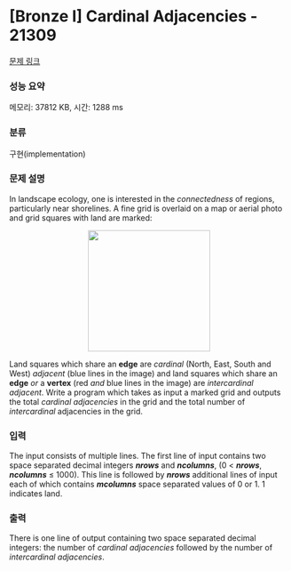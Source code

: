 # [Bronze I] Cardinal Adjacencies - 21309 

[문제 링크](https://www.acmicpc.net/problem/21309) 

### 성능 요약

메모리: 37812 KB, 시간: 1288 ms

### 분류

구현(implementation)

### 문제 설명

<p>In landscape ecology, one is interested in the <em>connectedness</em> of regions, particularly near shorelines. A fine grid is overlaid on a map or aerial photo and grid squares with land are marked:</p>

<p style="text-align: center;"><img alt="" src="" style="width: 220px; height: 218px;"></p>

<p>Land squares which share an <strong>edge</strong> are <em>cardinal</em> (North, East, South and West) <em>adjacent</em> (blue lines in the image) and land squares which share an <strong>edge</strong> <em>or</em> a <strong>vertex</strong> (red <em>and</em> blue lines in the image) are <em>intercardinal adjacent</em>. Write a program which takes as input a marked grid and outputs the total <em>cardinal adjacencies</em> in the grid and the total number of <em>intercardinal</em> adjacencies in the grid.</p>

### 입력 

 <p>The input consists of multiple lines. The first line of input contains two space separated decimal integers <em><strong>nrows</strong></em> and <em><strong>ncolumns</strong></em>, (0 < <em><strong>nrows</strong></em>, <em><strong>ncolumns</strong></em> ≤ 1000). This line is followed by <em><strong>nrows</strong></em> additional lines of input each of which contains <em><strong>mcolumns</strong></em> space separated values of 0 or 1. 1 indicates land.</p>

### 출력 

 <p>There is one line of output containing two space separated decimal integers: the number of <em>cardinal adjacencies</em> followed by the number of <em>intercardinal adjacencies</em>.</p>

